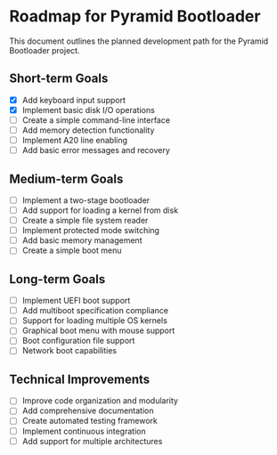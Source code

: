 # Roadmap for Pyramid Bootloader

This document outlines the planned development path for the Pyramid Bootloader project.

## Short-term Goals

- [x] Add keyboard input support
- [x] Implement basic disk I/O operations
- [ ] Create a simple command-line interface
- [ ] Add memory detection functionality
- [ ] Implement A20 line enabling
- [ ] Add basic error messages and recovery

## Medium-term Goals

- [ ] Implement a two-stage bootloader
- [ ] Add support for loading a kernel from disk
- [ ] Create a simple file system reader
- [ ] Implement protected mode switching
- [ ] Add basic memory management
- [ ] Create a simple boot menu

## Long-term Goals

- [ ] Implement UEFI boot support
- [ ] Add multiboot specification compliance
- [ ] Support for loading multiple OS kernels
- [ ] Graphical boot menu with mouse support
- [ ] Boot configuration file support
- [ ] Network boot capabilities

## Technical Improvements

- [ ] Improve code organization and modularity
- [ ] Add comprehensive documentation
- [ ] Create automated testing framework
- [ ] Implement continuous integration
- [ ] Add support for multiple architectures
